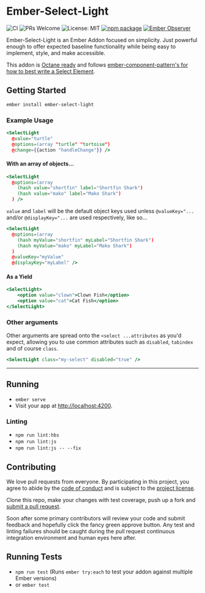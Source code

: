 # Ember-Select-Light

![CI](https://github.com/ember-a11y/ember-select-light/workflows/CI/badge.svg?branch=main) ![PRs Welcome](https://camo.githubusercontent.com/d4e0f63e9613ee474a7dfdc23c240b9795712c96/68747470733a2f2f696d672e736869656c64732e696f2f62616467652f5052732d77656c636f6d652d627269676874677265656e2e737667) ![License: MIT](https://camo.githubusercontent.com/890acbdcb87868b382af9a4b1fac507b9659d9bf/68747470733a2f2f696d672e736869656c64732e696f2f62616467652f6c6963656e73652d4d49542d626c75652e737667)  [![npm package](https://d25lcipzij17d.cloudfront.net/badge.svg?id=js&type=6&v=2.0.0&x2=0)](https://badge.fury.io/js/ember-select-light) [![Ember Observer](https://emberobserver.com/badges/ember-select-light.svg)](https://emberobserver.com/addons/ember-select-light)

Ember-Select-Light is an Ember Addon focused on simplicity. Just powerful enough to offer expected baseline functionality while being easy to implement, style, and make accessible.

This addon is [Octane ready](https://emberjs.com/editions/octane/) and follows [ember-component-pattern's for how to best write a Select Element](https://emberjs-1.gitbook.io/ember-component-patterns/form-components/select-element).

## Getting Started

```bash
ember install ember-select-light
```

### Example Usage

```handlebars
<SelectLight
  @value="turtle"
  @options=(array "turtle" "tortoise")
  @change={{action "handleChange"}} />
```

#### With an array of objects...

```handlebars
<SelectLight
  @options=(array
    (hash value="shortfin" label="Shortfin Shark")
    (hash value="mako" label="Mako Shark")
  ) />
```

`value` and `label` will be the default object keys used unless `@valueKey="...` and/or `@displayKey="...` are used respectively, like so...

```handlebars
<SelectLight
  @options=(array
    (hash myValue="shortfin" myLabel="Shortfin Shark")
    (hash myValue="mako" myLabel="Mako Shark")
  )
  @valueKey="myValue"
  @displayKey="myLabel" />
```

#### As a Yield

```handlebars
<SelectLight>
	<option value="clown">Clown Fish</option>
	<option value="cat">Cat Fish</option>
</SelectLight>
```

### Other arguments

Other arguments are spread onto the `<select ...attributes` as you'd expect, allowing you to use common attributes such as `disabled`, `tabindex` and of course `class`.

```handlebars
<SelectLight class="my-select" disabled="true" />
```

---

## Running

* `ember serve`
* Visit your app at [http://localhost:4200](http://localhost:4200).

### Linting

* `npm run lint:hbs`
* `npm run lint:js`
* `npm run lint:js -- --fix`

## Contributing

We love pull requests from everyone. By participating in this project, you agree to abide by the [code of conduct](./code-of-conduct.md) and is subject to the [project license](./LICENSE.md).

Clone this repo, make your changes with test coverage, push up a fork and [submit a pull request](https://github.com/sharpshark28/ember-select-light/compare).

Soon after some primary contributors will review your code and submit feedback and hopefully click the fancy green approve button. Any test and linting failures should be caught during the pull request continuous integration environment and human eyes here after.

## Running Tests

* `npm run test` (Runs `ember try:each` to test your addon against multiple Ember versions)
* or `ember test`
